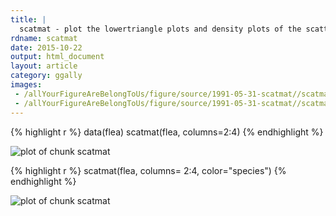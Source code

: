 ```yaml
---
title: |
  scatmat - plot the lowertriangle plots and density plots of the scatter plot matrix.
rdname: scatmat
date: 2015-10-22
output: html_document
layout: article
category: ggally
images:
 - /allYourFigureAreBelongToUs/figure/source/1991-05-31-scatmat//scatmat-1.png
 - /allYourFigureAreBelongToUs/figure/source/1991-05-31-scatmat//scatmat-2.png
---
```





{% highlight r %}
data(flea)
scatmat(flea, columns=2:4)
{% endhighlight %}

![plot of chunk scatmat](/allYourFigureAreBelongToUs/figure/source/1991-05-31-scatmat/scatmat-1.png) 

{% highlight r %}
scatmat(flea, columns= 2:4, color="species")
{% endhighlight %}

![plot of chunk scatmat](/allYourFigureAreBelongToUs/figure/source/1991-05-31-scatmat/scatmat-2.png) 
